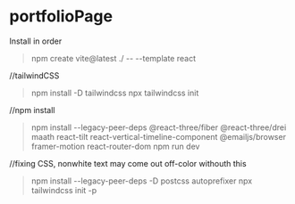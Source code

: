 # portfolioPage

Install in order

> npm create vite@latest ./ -- --template react

//tailwindCSS
>npm install -D tailwindcss
>npx tailwindcss init

//npm install
> npm install --legacy-peer-deps @react-three/fiber @react-three/drei maath react-tilt react-vertical-timeline-component @emailjs/browser framer-motion react-router-dom
> npm run dev

//fixing CSS, nonwhite text may come out off-color withouth this
> npm install --legacy-peer-deps -D postcss autoprefixer
> npx tailwindcss init -p


